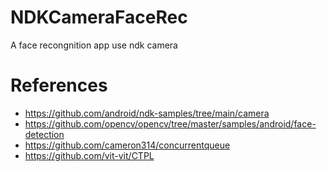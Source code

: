 # NDKCameraFaceRec
A face recongnition app use ndk camera

# References
- https://github.com/android/ndk-samples/tree/main/camera
- https://github.com/opencv/opencv/tree/master/samples/android/face-detection
- https://github.com/cameron314/concurrentqueue
- https://github.com/vit-vit/CTPL
